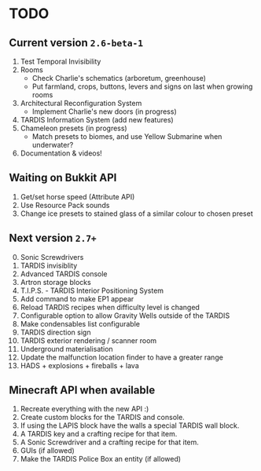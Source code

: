 # TODO

## Current version `2.6-beta-1`
1. Test Temporal Invisibility
2. Rooms
   * Check Charlie's schematics (arboretum, greenhouse)
   * Put farmland, crops, buttons, levers and signs on last when growing rooms
3. Architectural Reconfiguration System
    * Implement Charlie's new doors (in progress)
4. TARDIS Information System (add new features)
5. Chameleon presets (in progress)
    * Match presets to biomes, and use Yellow Submarine when underwater?
6. Documentation & videos!

## Waiting on Bukkit API
1. Get/set horse speed (Attribute API)
2. Use Resource Pack sounds
3. Change ice presets to stained glass of a similar colour to chosen preset

## Next version `2.7+`
0. Sonic Screwdrivers
1. TARDIS invisiblity
2. Advanced TARDIS console
3. Artron storage blocks
4. T.I.P.S. - TARDIS Interior Positioning System
5. Add command to make EP1 appear
6. Reload TARDIS recipes when difficulty level is changed
7. Configurable option to allow Gravity Wells outside of the TARDIS
8. Make condensables list configurable
9. TARDIS direction sign
10. TARDIS exterior rendering / scanner room
11. Underground materialisation
12. Update the malfunction location finder to have a greater range
13. HADS + explosions + fireballs + lava

## Minecraft API when available
1. Recreate everything with the new API :)
2. Create custom blocks for the TARDIS and console.
3. If using the LAPIS block have the walls a special TARDIS wall block.
4. A TARDIS key and a crafting recipe for that item.
5. A Sonic Screwdriver and a crafting recipe for that item.
6. GUIs (if allowed)
7. Make the TARDIS Police Box an entity (if allowed)
